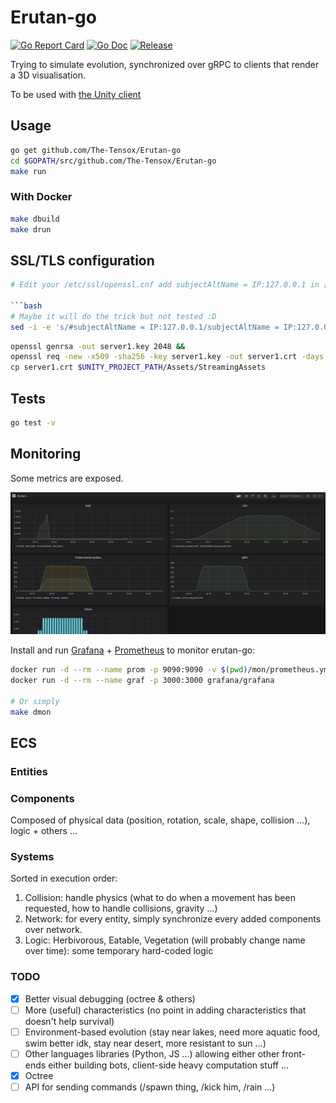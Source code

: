 
# Erutan-go

[![Go Report Card](https://goreportcard.com/badge/github.com/The-Tensox/erutan-go?style=flat-square)](https://goreportcard.com/report/github.com/The-Tensox/erutan-go)
[![Go Doc](https://img.shields.io/badge/godoc-reference-blue.svg?style=flat-square)](http://godoc.org/github.com/The-Tensox/erutan-go)
[![Release](https://img.shields.io/github/release/The-Tensox/erutan-go.svg?style=flat-square)](https://github.com/The-Tensox/erutan-go/releases/latest)

Trying to simulate evolution, synchronized over gRPC to clients that render a 3D visualisation.

To be used with [the Unity client](https://github.com/The-Tensox/Erutan-unity)

## Usage

```bash
go get github.com/The-Tensox/Erutan-go
cd $GOPATH/src/github.com/The-Tensox/Erutan-go
make run
```

### With Docker

```bash
make dbuild
make drun
```

## SSL/TLS configuration

```bash
# Edit your /etc/ssl/openssl.cnf add subjectAltName = IP:127.0.0.1 in [v3_ca] section

```bash
# Maybe it will do the trick but not tested :D
sed -i -e 's/#subjectAltName = IP:127.0.0.1/subjectAltName = IP:127.0.0.1/g' /etc/ssl/openssl.cnf
```

```bash
openssl genrsa -out server1.key 2048 &&
openssl req -new -x509 -sha256 -key server1.key -out server1.crt -days 3650
cp server1.crt $UNITY_PROJECT_PATH/Assets/StreamingAssets
```

## Tests

```bash
go test -v
```

## Monitoring

Some metrics are exposed.

![](docs/images/grafana.png)

Install and run [Grafana](https://grafana.com) + [Prometheus](https://prometheus.io/docs/introduction/overview) to monitor erutan-go:

```bash
docker run -d --rm --name prom -p 9090:9090 -v $(pwd)/mon/prometheus.yml:/etc/prometheus/prometheus.yml prom/prometheus
docker run -d --rm --name graf -p 3000:3000 grafana/grafana

# Or simply
make dmon
```

## ECS

### Entities

### Components

Composed of physical data (position, rotation, scale, shape, collision ...), logic + others ...

### Systems

Sorted in execution order:

1. Collision: handle physics (what to do when a movement has been requested, how to handle collisions, gravity ...)
2. Network: for every entity, simply synchronize every added components over network.
3. Logic: Herbivorous, Eatable, Vegetation (will probably change name over time): some temporary hard-coded logic


### TODO

- [x] Better visual debugging (octree & others)
- [ ] More (useful) characteristics (no point in adding characteristics that doesn't help survival)
- [ ] Environment-based evolution (stay near lakes, need more aquatic food, swim better idk, stay near desert, more resistant to sun ...)
- [ ] Other languages libraries (Python, JS ...) allowing either other front-ends either building bots, client-side heavy computation stuff ...
- [x] Octree
- [ ] API for sending commands (/spawn thing, /kick him, /rain ...)
